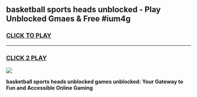 
## basketball sports heads unblocked - Play Unblocked Gmaes & Free #ium4g
<h3>
<a href="https://news.freeplayer.one?title=basketball_sports_heads_unblocked&ref=24F">CLICK TO PLAY</a></h3>
<hr>

<h3>
<a href="https://news.freeplayer.one?title=basketball_sports_heads_unblocked&ref=24F">CLICK 2 PLAY</a>
  
</h3>

<a href="https://news.freeplayer.one?title=basketball_sports_heads_unblocked&ref=24F/"><img src="https://clearcache.store/games.png"></a>


**basketball sports heads unblocked games unblocked: Your Gateway to Fun and Accessible Online Gaming**
